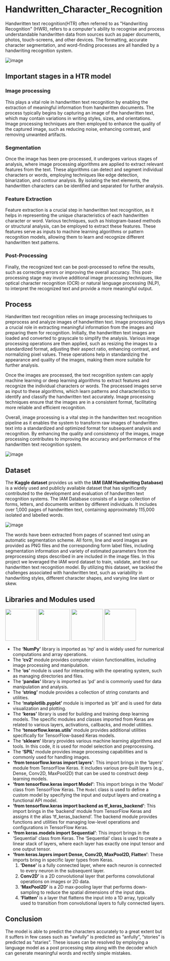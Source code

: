 # Handwritten_Character_Recognition

Handwritten text recognition(HTR) often referred to as "Handwriting Recognition" (HWR), refers to a computer's ability to recognise and process understandable handwritten data from sources such as paper documents, photos, touch-screens, and other devices. The formatting, accurate character segmentation, and word-finding processes are all handled by a handwriting recognition system.

![image](https://github.com/legion911/Handwritten_Character_Recognition/assets/118493225/d9c83837-dead-4c19-b10f-2327c08f729c)


## Important stages in a HTR model

### Image processing 
 This plays a vital role in handwritten text recognition by enabling the extraction of meaningful information from handwritten documents. The process typically begins by capturing an image of the handwritten text, which may contain variations in writing styles, sizes, and orientations. Image processing techniques are then employed to enhance the quality of the captured image, such as reducing noise, enhancing contrast, and removing unwanted artifacts. 

### Segmentation
Once the image has been pre-processed, it undergoes various stages of analysis, where image processing algorithms are applied to extract relevant features from the text. These algorithms can detect and segment individual characters or words, employing techniques like edge detection, binarization, and contour analysis. By isolating the text elements, the handwritten characters can be identified and separated for further analysis.

### Feature Extraction
Feature extraction is a crucial step in handwritten text recognition, as it helps in representing the unique characteristics of each handwritten character or word. Various techniques, such as histogram-based methods or structural analysis, can be employed to extract these features. These features serve as inputs to machine learning algorithms or pattern recognition models, allowing them to learn and recognize different handwritten text patterns.

### Post-Processing
Finally, the recognized text can be post-processed to refine the results, such as correcting errors or improving the overall accuracy. This post-processing stage may involve additional image processing techniques, like optical character recognition (OCR) or natural language processing (NLP), to interpret the recognized text and provide a more meaningful output.

## Process
Handwritten text recognition relies on image processing techniques to preprocess and analyze images of handwritten text. Image processing plays a crucial role in extracting meaningful information from the images and preparing them for recognition. Initially, the handwritten text images are loaded and converted to grayscale to simplify the analysis. Various image processing operations are then applied, such as resizing the images to a standardized format, adjusting their aspect ratio, enhancing contrast, and normalizing pixel values. These operations help in standardizing the appearance and quality of the images, making them more suitable for further analysis.

Once the images are processed, the text recognition system can apply machine learning or deep learning algorithms to extract features and recognize the individual characters or words. The processed images serve as input to these algorithms, which learn patterns and characteristics to identify and classify the handwritten text accurately. Image processing techniques ensure that the images are in a consistent format, facilitating more reliable and efficient recognition.

Overall, image processing is a vital step in the handwritten text recognition pipeline as it enables the system to transform raw images of handwritten text into a standardized and optimized format for subsequent analysis and recognition. By enhancing the quality and consistency of the images, image processing contributes to improving the accuracy and performance of the handwritten text recognition system.

![image](https://github.com/legion911/Handwritten_Character_Recognition/assets/118493225/8ae06979-8270-4118-9daa-a30e54e2b18e)


## Dataset
The **Kaggle dataset** provides us with the **IAM (IAM Handwriting Database)** is a widely used and publicly available dataset that has significantly contributed to the development and evaluation of handwritten text recognition systems. The IAM Database consists of a large collection of forms, letters, and documents written by different individuals. It includes over 1,000 pages of handwritten text, containing approximately 115,000 isolated and labelled words.

![image](https://github.com/legion911/Handwritten_Character_Recognition/assets/118493225/3d0c8bc1-cfbd-4bc7-9297-d1f19251d17c)


The words have been extracted from pages of scanned text using an automatic segmentation scheme. All form, line and word images are provided as PNG files and the corresponding form label files, including segmentation information and variety of estimated parameters from the preprocessing steps described in are included in the image files.
In this project we leveraged the IAM word dataset to train, validate, and test our handwritten text recognition model. By utilizing this dataset, we tackled the challenges associated with handwritten text, such as variability in handwriting styles, different character shapes, and varying line slant or skew.

## Libraries and Modules used
<img src = "https://github.com/legion911/Handwritten_Character_Recognition/assets/118493225/a7a3caeb-5be6-4e65-8fff-03b4d7b063d4" width = "100">

<img src = "https://github.com/legion911/Handwritten_Character_Recognition/assets/118493225/85029350-5ca6-48a8-bb56-b03f0a6053ac" width = "100">

<img src = "https://github.com/legion911/Handwritten_Character_Recognition/assets/118493225/e7135482-0a75-4a18-98d7-d13582fa3411" width = "100">

<img src = "https://github.com/legion911/Handwritten_Character_Recognition/assets/118493225/56585ecb-f521-499f-995a-69c9e000131a" width = "100">


* The **‘NumPy’** library is imported as ‘np’ and is widely used for numerical computations and array operations.
* The **‘cv2’** module provides computer vision functionalities, including image processing and manipulation.
* The **‘os’** module is used for interacting with the operating system, such as managing directories and files.
* The **‘pandas’** library is imported as ‘pd’ and is commonly used for data manipulation and analysis.
* The **‘string’** module provides a collection of string constants and utilities.
* The **‘matplotlib.pyplot’** module is imported as ‘plt’ and is used for data visualization and plotting.
* The **‘keras’** library is used for building and training deep learning models. The specific modules and classes imported from Keras are related to various layers, activations, callbacks, and model utilities.
* The **‘tensorflow.keras.utils’** module provides additional utilities specifically for TensorFlow-based Keras models.
* The **‘sklearn’** library provides various machine learning algorithms and tools. In this code, it is used for model selection and preprocessing.
* The **‘SPIL’** module provides image processing capabilities and is commonly used for handling images.
* **‘from tensorflow.keras import layers’**: This import brings in the ‘layers’ module from TensorFlow Keras. It includes various pre-built layers (e.g., Dense, Conv2D, MaxPool2D) that can be used to construct deep learning models.
* **‘from tensorflow.keras import Model’**: This import brings in the ‘Model’ class from TensorFlow Keras. The `Model` class is used to define a custom model by specifying the input and output layers and creating a functional API model.
* **‘from tensorflow.keras import backend as tf_keras_backend’**: This import brings in the ‘backend’ module from TensorFlow Keras and assigns it the alias ‘tf_keras_backend’. The backend module provides functions and utilities for managing low-level operations and configurations in TensorFlow Keras.
* **‘from keras.models import Sequential’**: This import brings in the ‘Sequential’ class from Keras. The ‘Sequential’ class is used to create a linear stack of layers, where each layer has exactly one input tensor and one output tensor.
* **‘from keras.layers import Dense, Conv2D, MaxPool2D, Flatten’**: 
These imports bring in specific layer types from Keras.
  1. **‘Dense’** is a fully connected layer, where each neuron is connected to every neuron in the subsequent layer.
  2. **Conv2D’** is a 2D convolutional layer that performs convolutional operations on images or 2D data.
  3. **‘MaxPool2D’** is a 2D max-pooling layer that performs down-sampling to reduce the spatial dimensions of the input data.
  4. **‘Flatten’** is a layer that flattens the input into a 1D array, typically used to transition from convolutional layers to fully connected layers.

## Conclusion

The model is able to predict the characters accurately to a great extent but it suffers in few cases such as “awfully” is predicted as “anfully”, “stories” is predicted as “staries”. These issues can be resolved by employing a language model as a post processing step along with the decoder which can generate meaningful words and rectify simple mistakes.
